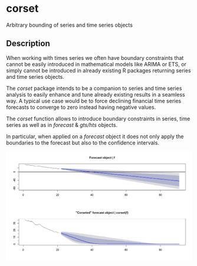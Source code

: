 # corset
Arbitrary bounding of series and time series objects

## Description

When working with times series we often have boundary constraints that cannot be easily introduced in mathematical models like ARIMA or ETS, or simply cannot be introduced in already existing R packages returning series and time series objects.

The *corset* package intends to be a companion to series and time series analysis to easily enhance and tune already existing results in a seamless way. A typical use case would be to force declining financial time series forecasts to converge to zero instead having negative values.

The *corset* function allows to introduce boundary constraints in series, time series as well as in *forecast* & *gts/hts* objects.

In particular, when applied on a *forecast* object it does not only apply the boundaries to the forecast but also to the confidence intervals.

![](/images/corseted.png)
